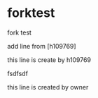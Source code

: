 # forktest
fork test


add line from [h109769]

this line is create by h109769

fsdfsdf

this line is created by owner
